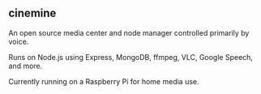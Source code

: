 cinemine
---
An open source media center and node manager controlled primarily by voice.

Runs on Node.js using Express, MongoDB, ffmpeg, VLC, Google Speech, and more.

Currently running on a Raspberry Pi for home media use.
